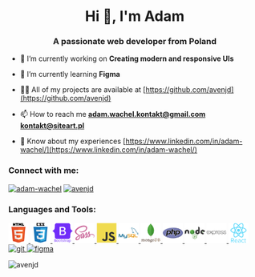<h1 align="center">Hi 👋, I'm Adam</h1>
<h3 align="center">A passionate web developer from Poland</h3>

- 🔭 I’m currently working on **Creating modern and responsive UIs**

- 🌱 I’m currently learning **Figma**

- 👨‍💻 All of my projects are available at [https://github.com/avenjd](https://github.com/avenjd)

- 📫 How to reach me **adam.wachel.kontakt@gmail.com** **kontakt@siteart.pl**

- 📄 Know about my experiences [https://www.linkedin.com/in/adam-wachel/](https://www.linkedin.com/in/adam-wachel/)

<h3 align="left">Connect with me:</h3>
<p align="left">
<a href="https://linkedin.com/in/adam-wachel" target="blank"><img align="center" src="https://raw.githubusercontent.com/rahuldkjain/github-profile-readme-generator/master/src/images/icons/Social/linked-in-alt.svg" alt="adam-wachel" height="30" width="40" /></a>
<a href="https://discord.gg/avenjd" target="blank"><img align="center" src="https://raw.githubusercontent.com/rahuldkjain/github-profile-readme-generator/master/src/images/icons/Social/discord.svg" alt="avenjd" height="30" width="40" /></a>
</p>

<h3 align="left">Languages and Tools:</h3>
<p align="left">
   <a href="https://www.w3.org/html/" target="_blank" rel="noreferrer" title="html"> <img src="https://raw.githubusercontent.com/devicons/devicon/master/icons/html5/html5-original-wordmark.svg" alt="html5" width="40" height="40"/> </a> 
   <a href="https://www.w3schools.com/css/" target="_blank" rel="noreferrer" title="css"> <img src="https://raw.githubusercontent.com/devicons/devicon/master/icons/css3/css3-original-wordmark.svg" alt="css3" width="40" height="40"/> </a>
   <a href="https://getbootstrap.com" target="_blank" rel="noreferrer" title="bootstrap"> <img src="https://raw.githubusercontent.com/devicons/devicon/master/icons/bootstrap/bootstrap-plain-wordmark.svg" alt="bootstrap" width="40" height="40"/> </a>
   <a href="https://sass-lang.com" target="_blank" rel="noreferrer" title="sass"> <img src="https://raw.githubusercontent.com/devicons/devicon/master/icons/sass/sass-original.svg" alt="sass" width="40" height="40"/> </a>
   <a href="https://developer.mozilla.org/en-US/docs/Web/JavaScript" target="_blank" rel="noreferrer" title="js"> <img src="https://raw.githubusercontent.com/devicons/devicon/master/icons/javascript/javascript-original.svg" alt="javascript" width="40" height="40"/> </a> 
    <a href="https://www.mysql.com/" target="_blank" rel="noreferrer" title="mysql"> <img src="https://raw.githubusercontent.com/devicons/devicon/master/icons/mysql/mysql-original-wordmark.svg" alt="mysql" width="40" height="40"/> </a>
   <a href="https://www.mongodb.com/" target="_blank" rel="noreferrer" title="mongodb"> <img src="https://raw.githubusercontent.com/devicons/devicon/master/icons/mongodb/mongodb-original-wordmark.svg" alt="mongodb" width="40" height="40"/> </a> 
   <a href="https://www.php.net" target="_blank" rel="noreferrer" title="php"> <img src="https://raw.githubusercontent.com/devicons/devicon/master/icons/php/php-original.svg" alt="php" width="40" height="40"/> </a> 
   <a href="https://nodejs.org" target="_blank" rel="noreferrer" title="nodejs"> <img src="https://raw.githubusercontent.com/devicons/devicon/master/icons/nodejs/nodejs-original-wordmark.svg" alt="nodejs" width="40" height="40"/> </a> 
   <a href="https://expressjs.com" target="_blank" rel="noreferrer" title="expressjs"> <img src="https://raw.githubusercontent.com/devicons/devicon/master/icons/express/express-original-wordmark.svg" alt="express" width="40" height="40"/> </a>
   <a href="https://reactjs.org/" target="_blank" rel="noreferrer" title="reactjs"> <img src="https://raw.githubusercontent.com/devicons/devicon/master/icons/react/react-original-wordmark.svg" alt="react" width="40" height="40"/> </a>
   <a href="https://git-scm.com/" target="_blank" rel="noreferrer" title="git"> <img src="https://www.vectorlogo.zone/logos/git-scm/git-scm-icon.svg" alt="git" width="40" height="40"/> </a>
   <a href="https://www.figma.com/" target="_blank" rel="noreferrer" title="figma"> <img src="https://www.vectorlogo.zone/logos/figma/figma-icon.svg" alt="figma" width="40" height="40"/> </a> 
</p>

<p><img align="center" src="https://github-readme-stats.vercel.app/api/top-langs?username=avenjd&show_icons=true&theme=dark&text_color=ffffff&locale=en&layout=compact" alt="avenjd" /></p>
